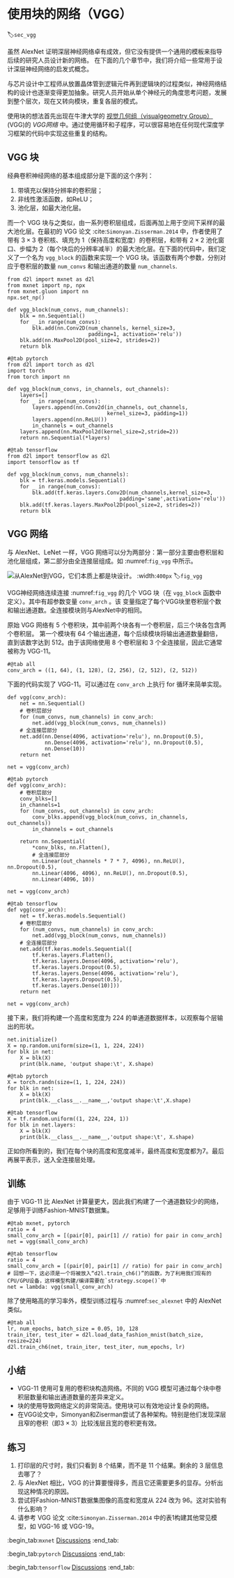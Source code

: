 # 使用块的网络（VGG）
:label:`sec_vgg`

虽然 AlexNet 证明深层神经网络卓有成效，但它没有提供一个通用的模板来指导后续的研究人员设计新的网络。
在下面的几个章节中，我们将介绍一些常用于设计深层神经网络的启发式概念。

与芯片设计中工程师从放置晶体管到逻辑元件再到逻辑块的过程类似，神经网络结构的设计也逐渐变得更加抽象。研究人员开始从单个神经元的角度思考问题，发展到整个层次，现在又转向模块，重复各层的模式。

使用块的想法首先出现在牛津大学的 [视觉几何组（visualgeometry Group）](http://www.robots.ox.ac.uk/~vgg/) (VGG)的 *VGG网络* 中。通过使用循环和子程序，可以很容易地在任何现代深度学习框架的代码中实现这些重复的结构。

## VGG 块

经典卷积神经网络的基本组成部分是下面的这个序列：
1. 带填充以保持分辨率的卷积层；
1. 非线性激活函数，如ReLU；
1. 池化层，如最大池化层。

而一个 VGG 块与之类似，由一系列卷积层组成，后面再加上用于空间下采样的最大池化层。在最初的 VGG 论文 :cite:`Simonyan.Zisserman.2014` 中，作者使用了带有 $3\times3$ 卷积核、填充为 1（保持高度和宽度）的卷积层，和带有 $2 \times 2$ 池化窗口、步幅为 2（每个块后的分辨率减半）的最大池化层。在下面的代码中，我们定义了一个名为 `vgg_block` 的函数来实现一个 VGG 块。该函数有两个参数，分别对应于卷积层的数量 `num_convs` 和输出通道的数量 `num_channels`.

```{.python .input}
from d2l import mxnet as d2l
from mxnet import np, npx
from mxnet.gluon import nn
npx.set_np()

def vgg_block(num_convs, num_channels):
    blk = nn.Sequential()
    for _ in range(num_convs):
        blk.add(nn.Conv2D(num_channels, kernel_size=3,
                          padding=1, activation='relu'))
    blk.add(nn.MaxPool2D(pool_size=2, strides=2))
    return blk
```

```{.python .input}
#@tab pytorch
from d2l import torch as d2l
import torch
from torch import nn

def vgg_block(num_convs, in_channels, out_channels):
    layers=[]
    for _ in range(num_convs):
        layers.append(nn.Conv2d(in_channels, out_channels,
                                kernel_size=3, padding=1))
        layers.append(nn.ReLU())
        in_channels = out_channels
    layers.append(nn.MaxPool2d(kernel_size=2,stride=2))
    return nn.Sequential(*layers)
```

```{.python .input}
#@tab tensorflow
from d2l import tensorflow as d2l
import tensorflow as tf

def vgg_block(num_convs, num_channels):
    blk = tf.keras.models.Sequential()
    for _ in range(num_convs):
        blk.add(tf.keras.layers.Conv2D(num_channels,kernel_size=3,
                                    padding='same',activation='relu'))
    blk.add(tf.keras.layers.MaxPool2D(pool_size=2, strides=2))
    return blk
```

## VGG 网络

与 AlexNet、LeNet 一样，VGG 网络可以分为两部分：第一部分主要由卷积层和池化层组成，第二部分由全连接层组成。如 :numref:`fig_vgg` 中所示。

![从AlexNet到VGG，它们本质上都是块设计。](../img/vgg.svg)
:width:`400px`
:label:`fig_vgg`


VGG神经网络连续连接 :numref:`fig_vgg` 的几个 VGG 块（在 `vgg_block` 函数中定义）。其中有超参数变量 `conv_arch` 。该
变量指定了每个VGG块里卷积层个数和输出通道数。全连接模块则与AlexNet中的相同。

原始 VGG 网络有 5 个卷积块，其中前两个块各有一个卷积层，后三个块各包含两个卷积层。
第一个模块有 64 个输出通道，每个后续模块将输出通道数量翻倍，直到该数字达到 512。由于该网络使用 8 个卷积层和 3 个全连接层，因此它通常被称为 VGG-11。

```{.python .input}
#@tab all
conv_arch = ((1, 64), (1, 128), (2, 256), (2, 512), (2, 512))
```

下面的代码实现了 VGG-11。可以通过在 `conv_arch` 上执行 for 循环来简单实现。

```{.python .input}
def vgg(conv_arch):
    net = nn.Sequential()
    # 卷积层部分
    for (num_convs, num_channels) in conv_arch:
        net.add(vgg_block(num_convs, num_channels))
    # 全连接层部分
    net.add(nn.Dense(4096, activation='relu'), nn.Dropout(0.5),
            nn.Dense(4096, activation='relu'), nn.Dropout(0.5),
            nn.Dense(10))
    return net

net = vgg(conv_arch)
```

```{.python .input}
#@tab pytorch
def vgg(conv_arch):
    # 卷积层部分
    conv_blks=[]
    in_channels=1
    for (num_convs, out_channels) in conv_arch:
        conv_blks.append(vgg_block(num_convs, in_channels, out_channels))
        in_channels = out_channels

    return nn.Sequential(
        *conv_blks, nn.Flatten(),
        # 全连接层部分
        nn.Linear(out_channels * 7 * 7, 4096), nn.ReLU(), nn.Dropout(0.5),
        nn.Linear(4096, 4096), nn.ReLU(), nn.Dropout(0.5),
        nn.Linear(4096, 10))

net = vgg(conv_arch)
```

```{.python .input}
#@tab tensorflow
def vgg(conv_arch):
    net = tf.keras.models.Sequential()
    # 卷积层部分
    for (num_convs, num_channels) in conv_arch:
        net.add(vgg_block(num_convs, num_channels))
    # 全连接层部分
    net.add(tf.keras.models.Sequential([
        tf.keras.layers.Flatten(),
        tf.keras.layers.Dense(4096, activation='relu'),
        tf.keras.layers.Dropout(0.5),
        tf.keras.layers.Dense(4096, activation='relu'),
        tf.keras.layers.Dropout(0.5),
        tf.keras.layers.Dense(10)]))
    return net

net = vgg(conv_arch)
```

接下来，我们将构建一个高度和宽度为 224 的单通道数据样本，以观察每个层输出的形状。

```{.python .input}
net.initialize()
X = np.random.uniform(size=(1, 1, 224, 224))
for blk in net:
    X = blk(X)
    print(blk.name, 'output shape:\t', X.shape)
```

```{.python .input}
#@tab pytorch
X = torch.randn(size=(1, 1, 224, 224))
for blk in net:
    X = blk(X)
    print(blk.__class__.__name__,'output shape:\t',X.shape)
```

```{.python .input}
#@tab tensorflow
X = tf.random.uniform((1, 224, 224, 1))
for blk in net.layers:
    X = blk(X)
    print(blk.__class__.__name__,'output shape:\t', X.shape)
```

正如你所看到的，我们在每个块的高度和宽度减半，最终高度和宽度都为7。最后再展平表示，送入全连接层处理。

## 训练

由于 VGG-11 比 AlexNet 计算量更大，因此我们构建了一个通道数较少的网络，足够用于训练Fashion-MNIST数据集。

```{.python .input}
#@tab mxnet, pytorch
ratio = 4
small_conv_arch = [(pair[0], pair[1] // ratio) for pair in conv_arch]
net = vgg(small_conv_arch)
```

```{.python .input}
#@tab tensorflow
ratio = 4
small_conv_arch = [(pair[0], pair[1] // ratio) for pair in conv_arch]
# 回想一下，这必须是一个将被放入“d2l.train_ch6()”的函数，为了利用我们现有的CPU/GPU设备，这样模型构建/编译需要在`strategy.scope()`中
net = lambda: vgg(small_conv_arch)
```

除了使用略高的学习率外，模型训练过程与 :numref:`sec_alexnet` 中的 AlexNet 类似。

```{.python .input}
#@tab all
lr, num_epochs, batch_size = 0.05, 10, 128
train_iter, test_iter = d2l.load_data_fashion_mnist(batch_size, resize=224)
d2l.train_ch6(net, train_iter, test_iter, num_epochs, lr)
```

## 小结

* VGG-11 使用可复用的卷积块构造网络。不同的 VGG 模型可通过每个块中卷积层数量和输出通道数量的差异来定义。
* 块的使用导致网络定义的非常简洁。使用块可以有效地设计复杂的网络。 
* 在VGG论文中，Simonyan和Ziserman尝试了各种架构。特别是他们发现深层且窄的卷积（即$3 \times 3$）比较浅层且宽的卷积更有效。

## 练习

1. 打印层的尺寸时，我们只看到 8 个结果，而不是 11 个结果。剩余的 3 层信息去哪了？
1. 与 AlexNet 相比，VGG 的计算要慢得多，而且它还需要更多的显存。分析出现这种情况的原因。
1. 尝试将Fashion-MNIST数据集图像的高度和宽度从 224 改为 96。这对实验有什么影响？
1. 请参考 VGG 论文 :cite:`Simonyan.Zisserman.2014` 中的表1构建其他常见模型，如 VGG-16 或 VGG-19。

:begin_tab:`mxnet`
[Discussions](https://discuss.d2l.ai/t/vgg/1867)
:end_tab:

:begin_tab:`pytorch`
[Discussions](https://discuss.d2l.ai/t/vgg/1866)
:end_tab:

:begin_tab:`tensorflow`
[Discussions](https://discuss.d2l.ai/t/vgg/1865)
:end_tab:

